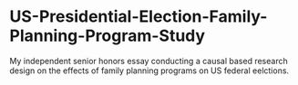 # US-Presidential-Election-Family-Planning-Program-Study
My independent senior honors essay conducting a causal based research design on the effects of family planning programs on US federal eelctions.
